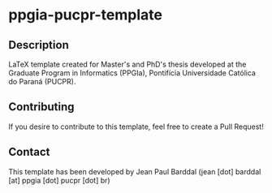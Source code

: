 # ppgia-pucpr-template


## Description
LaTeX template created for Master's and PhD's thesis developed at the Graduate Program in Informatics (PPGIa), Pontifícia Universidade Católica do Paraná (PUCPR).

## Contributing

If you desire to contribute to this template, feel free to create a Pull Request!

## Contact

This template has been developed by Jean Paul Barddal (jean [dot] barddal [at] ppgia [dot] pucpr [dot] br)